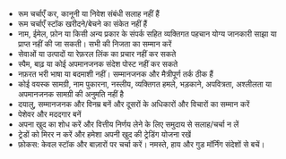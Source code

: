 - रूम चर्चाएँ कर, कानूनी या निवेश संबंधी सलाह नहीं हैं
- रूम चर्चाएँ स्टॉक खरीदने/बेचने का संकेत नहीं हैं
- नाम, ईमेल, फ़ोन या किसी अन्य प्रकार के संपर्क सहित व्यक्तिगत पहचान योग्य जानकारी साझा या प्राप्त नहीं की जा सकती। सभी की निजता का सम्मान करें
- सेवाओं या उत्पादों या रेफ़रल लिंक का प्रचार नहीं कर सकते
- स्पैम, बाढ़ या कोई अपमानजनक संदेश पोस्ट नहीं कर सकते
- नफ़रत भरी भाषा या बदमाशी नहीं। सम्मानजनक और मैत्रीपूर्ण तर्क ठीक हैं
- कोई वयस्क सामग्री, नाम पुकारना, नस्लीय, व्यक्तिगत हमले, भड़काने, अपवित्रता, अश्लीलता या अपमानजनक सामग्री की अनुमति नहीं है
- दयालु, सम्मानजनक और विनम्र बनें और दूसरों के अधिकारों और विचारों का सम्मान करें
- पेशेवर और मददगार बनें
- अपना खुद का शोध करें और वित्तीय निर्णय लेने के लिए समुदाय से सलाह/चर्चा न लें
- ट्रेडों को मिरर न करें और हमेशा अपनी खुद की ट्रेडिंग योजना रखें
- फ़ोकस: केवल स्टॉक और बाज़ारों पर चर्चा करें। नमस्ते, हाय और गुड मॉर्निंग संदेशों से बचें।
